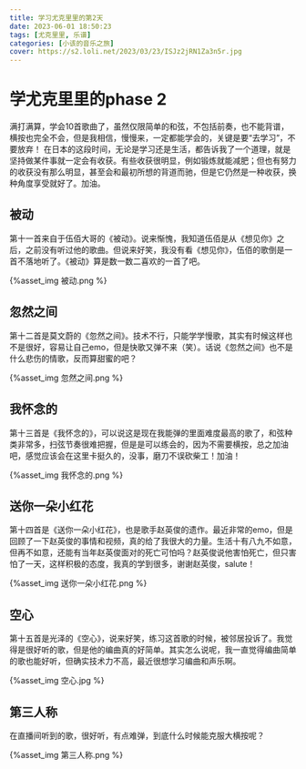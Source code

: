 ```yaml
---
title: 学习尤克里里的第2天
date: 2023-06-01 18:50:23
tags: [尤克里里, 乐谱]
categories: [小该的音乐之旅]
cover: https://s2.loli.net/2023/03/23/ISJz2jRN1Za3n5r.jpg
---
```


# 学尤克里里的phase 2
满打满算，学会10首歌曲了，虽然仅限简单的和弦，不包括前奏，也不能背谱，横按也完全不会，但是我相信，慢慢来，一定都能学会的，关键是要“去学习”，不要放弃！
在日本的这段时间，无论是学习还是生活，都告诉我了一个道理，就是坚持做某件事就一定会有收获。有些收获很明显，例如锻炼就能减肥；但也有努力的收获没有那么明显，甚至会和最初所想的背道而驰，但是它仍然是一种收获，换种角度享受就好了。加油。

## 被动
第十一首来自于伍佰大哥的《被动》。说来惭愧，我知道伍佰是从《想见你》之后，之前没有听过他的歌曲。但说来好笑，我没有看《想见你》，伍佰的歌倒是一首不落地听了。《被动》算是数一数二喜欢的一首了吧。

{%asset_img 被动.png %}

## 忽然之间
第十二首是莫文蔚的《忽然之间》。技术不行，只能学学慢歌，其实有时候这样也不是很好，容易让自己emo，但是快歌又弹不来（笑）。话说《忽然之间》也不是什么悲伤的情歌，反而算甜蜜的吧？

{%asset_img 忽然之间.png %}

## 我怀念的
第十三首是《我怀念的》，可以说这是现在我能弹的里面难度最高的歌了，和弦种类非常多，扫弦节奏很难把握，但是是可以练会的，因为不需要横按，总之加油吧，感觉应该会在这里卡挺久的，没事，磨刀不误砍柴工！加油！

{%asset_img 我怀念的.png %}

## 送你一朵小红花
第十四首是《送你一朵小红花》，也是歌手赵英俊的遗作。最近非常的emo，但是回顾了一下赵英俊的事情和视频，真的给了我很大的力量。生活十有八九不如意，但再不如意，还能有当年赵英俊面对的死亡可怕吗？赵英俊说他害怕死亡，但只害怕了一天，这样积极的态度，我真的学到很多，谢谢赵英俊，salute！

{%asset_img 送你一朵小红花.png %}

## 空心
第十五首是光泽的《空心》，说来好笑，练习这首歌的时候，被邻居投诉了。我觉得是很好听的歌，但是他的编曲真的好简单。其实怎么说呢，我一直觉得编曲简单的歌也能好听，但确实技术力不高，最近很想学习编曲和声乐啊。

{%asset_img 空心.jpg %}

## 第三人称
在直播间听到的歌，很好听，有点难弹，到底什么时候能克服大横按呢？

{%asset_img 第三人称.png %}

